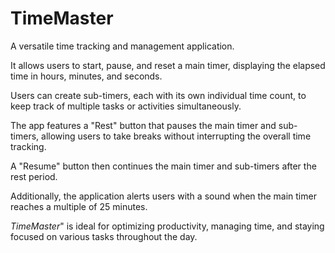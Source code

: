 # TimeMaster
A versatile time tracking and management application.
 
It allows users to start, pause, and reset a main timer, displaying the elapsed time in hours, minutes, and seconds. 

Users can create sub-timers, each with its own individual time count, to keep track of multiple tasks or activities simultaneously. 

The app features a "Rest" button that pauses the main timer and sub-timers, allowing users to take breaks without interrupting the overall time tracking. 

A "Resume" button then continues the main timer and sub-timers after the rest period. 

Additionally, the application alerts users with a sound when the main timer reaches a multiple of 25 minutes. 

*TimeMaster*" is ideal for optimizing productivity, managing time, and staying focused on various tasks throughout the day.